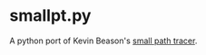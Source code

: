 smallpt.py
==========
A python port of Kevin Beason's [small path tracer](http://www.kevinbeason.com/smallpt/).
